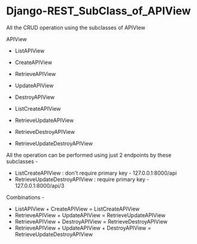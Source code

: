# Django-REST_SubClass_of_APIView

All the CRUD operation using the subclasses of APIVIew

APIView
  - ListAPIView
  - CreateAPIView

  - RetrieveAPIView
  - UpdateAPIView
  - DestroyAPIView

  - ListCreateAPIView
  - RetrieveUpdateAPIView
  - RetrieveDestroyAPIView

  - RetrieveUpdateDestroyAPIView


All the operation can be performed using just 2 endpoints by these subclasses -
 - ListCreateAPIView : don't require primary key - 127.0.0.1:8000/api
 - RetrieveUpdateDestroyAPIView : require primary key - 127.0.0.1:8000/api/3


 Combinations -

  - ListAPIView + CreateAPIView = ListCreateAPIView
  - RetrieveAPIView + UpdateAPIView = RetrieveUpdateAPIView
  - RetrieveAPIView + DestroyAPIView = RetrieveDestroyAPIView
  - RetrieveAPIView + UpdateAPIView + DestroyAPIView = RetrieveUpdateDestroyAPIView
